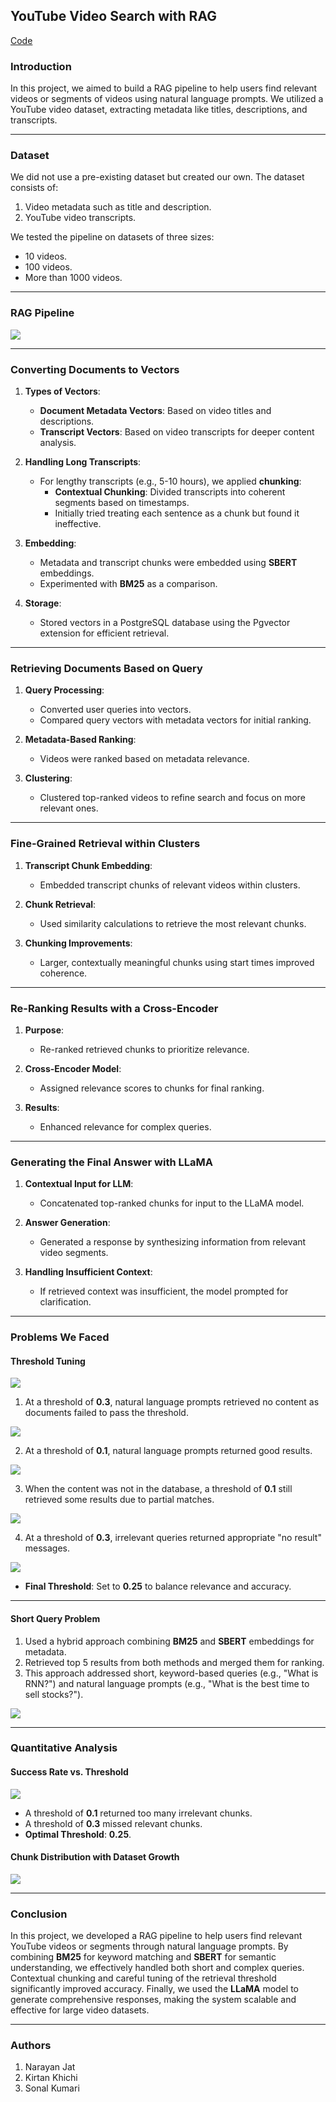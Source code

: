## **YouTube Video Search with RAG**

[Code](https://github.com/narayan-jat/Rag-project/)

### **Introduction**

In this project, we aimed to build a RAG pipeline to help users find relevant videos or segments of videos using natural language prompts. We utilized a YouTube video dataset, extracting metadata like titles, descriptions, and transcripts.

---

### **Dataset**

We did not use a pre-existing dataset but created our own. The dataset consists of:
1. Video metadata such as title and description.
2. YouTube video transcripts.

We tested the pipeline on datasets of three sizes:
- 10 videos.
- 100 videos.
- More than 1000 videos.

---

### **RAG Pipeline**

![](/Youtube%20video%20search(RAG)/media/Aspose.Words.39d9ae32-589e-409b-b690-aa16d4d14a26.001.png)

---

### **Converting Documents to Vectors**

1. **Types of Vectors**:
   - **Document Metadata Vectors**: Based on video titles and descriptions.
   - **Transcript Vectors**: Based on video transcripts for deeper content analysis.

2. **Handling Long Transcripts**:
   - For lengthy transcripts (e.g., 5-10 hours), we applied **chunking**:
     - **Contextual Chunking**: Divided transcripts into coherent segments based on timestamps.
     - Initially tried treating each sentence as a chunk but found it ineffective.

3. **Embedding**:
   - Metadata and transcript chunks were embedded using **SBERT** embeddings.
   - Experimented with **BM25** as a comparison.

4. **Storage**:
   - Stored vectors in a PostgreSQL database using the Pgvector extension for efficient retrieval.

---

### **Retrieving Documents Based on Query**

1. **Query Processing**:
   - Converted user queries into vectors.
   - Compared query vectors with metadata vectors for initial ranking.

2. **Metadata-Based Ranking**:
   - Videos were ranked based on metadata relevance.

3. **Clustering**:
   - Clustered top-ranked videos to refine search and focus on more relevant ones.

---

### **Fine-Grained Retrieval within Clusters**

1. **Transcript Chunk Embedding**:
   - Embedded transcript chunks of relevant videos within clusters.

2. **Chunk Retrieval**:
   - Used similarity calculations to retrieve the most relevant chunks.

3. **Chunking Improvements**:
   - Larger, contextually meaningful chunks using start times improved coherence.

---

### **Re-Ranking Results with a Cross-Encoder**

1. **Purpose**:
   - Re-ranked retrieved chunks to prioritize relevance.

2. **Cross-Encoder Model**:
   - Assigned relevance scores to chunks for final ranking.

3. **Results**:
   - Enhanced relevance for complex queries.

---

### **Generating the Final Answer with LLaMA**

1. **Contextual Input for LLM**:
   - Concatenated top-ranked chunks for input to the LLaMA model.

2. **Answer Generation**:
   - Generated a response by synthesizing information from relevant video segments.

3. **Handling Insufficient Context**:
   - If retrieved context was insufficient, the model prompted for clarification.

---

### **Problems We Faced**

#### **Threshold Tuning**

![](Youtube%20video%20search(RAG)/media/Aspose.Words.39d9ae32-589e-409b-b690-aa16d4d14a26.002.jpeg)

1. At a threshold of **0.3**, natural language prompts retrieved no content as documents failed to pass the threshold.

![](/Youtube%20video%20search(RAG)/media/Aspose.Words.39d9ae32-589e-409b-b690-aa16d4d14a26.003.jpeg)

2. At a threshold of **0.1**, natural language prompts returned good results.

![](Youtube%20video%20search(RAG)/media/Aspose.Words.39d9ae32-589e-409b-b690-aa16d4d14a26.004.jpeg)

3. When the content was not in the database, a threshold of **0.1** still retrieved some results due to partial matches.

![](Youtube%20video%20search(RAG)/media/Aspose.Words.39d9ae32-589e-409b-b690-aa16d4d14a26.005.jpeg)

4. At a threshold of **0.3**, irrelevant queries returned appropriate "no result" messages.

![](Youtube%20video%20search(RAG)/media/Aspose.Words.39d9ae32-589e-409b-b690-aa16d4d14a26.006.jpeg)

- **Final Threshold**: Set to **0.25** to balance relevance and accuracy.

---

#### **Short Query Problem**

1. Used a hybrid approach combining **BM25** and **SBERT** embeddings for metadata.
2. Retrieved top 5 results from both methods and merged them for ranking.
3. This approach addressed short, keyword-based queries (e.g., "What is RNN?") and natural language prompts (e.g., "What is the best time to sell stocks?").

![](Youtube%20video%20search(RAG)/media/Aspose.Words.39d9ae32-589e-409b-b690-aa16d4d14a26.007.jpeg)

---

### **Quantitative Analysis**

#### **Success Rate vs. Threshold**

![](Youtube%20video%20search(RAG)/media/Aspose.Words.39d9ae32-589e-409b-b690-aa16d4d14a26.008.jpeg)

- A threshold of **0.1** returned too many irrelevant chunks.
- A threshold of **0.3** missed relevant chunks.
- **Optimal Threshold**: **0.25**.

#### **Chunk Distribution with Dataset Growth**

![](Youtube%20video%20search(RAG)/media/Aspose.Words.39d9ae32-589e-409b-b690-aa16d4d14a26.009.jpeg)

---

### **Conclusion**

In this project, we developed a RAG pipeline to help users find relevant YouTube videos or segments through natural language prompts. By combining **BM25** for keyword matching and **SBERT** for semantic understanding, we effectively handled both short and complex queries. Contextual chunking and careful tuning of the retrieval threshold significantly improved accuracy. Finally, we used the **LLaMA** model to generate comprehensive responses, making the system scalable and effective for large video datasets.

---

### **Authors**
1. Narayan Jat
2. Kirtan Khichi
3. Sonal Kumari
